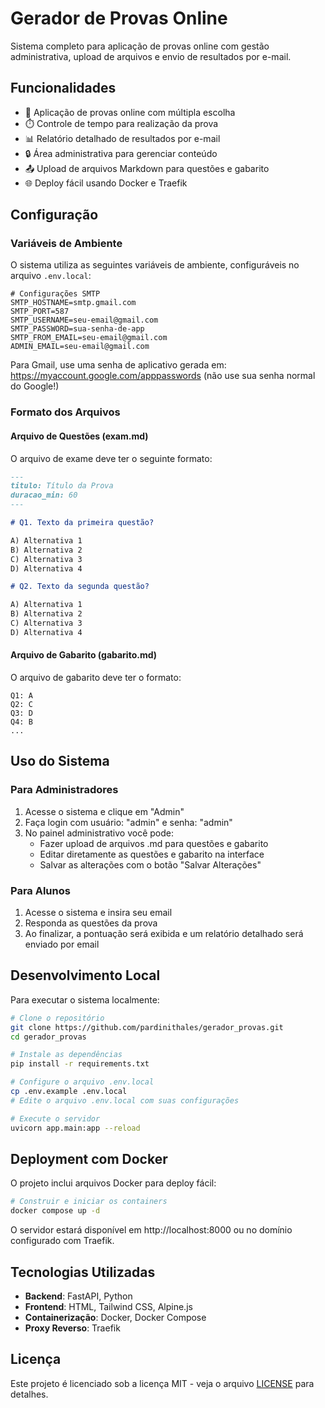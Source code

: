 # Gerador de Provas Online

Sistema completo para aplicação de provas online com gestão administrativa, upload de arquivos e envio de resultados por e-mail.

## Funcionalidades

- 📝 Aplicação de provas online com múltipla escolha
- ⏱️ Controle de tempo para realização da prova
- 📊 Relatório detalhado de resultados por e-mail
- 🔒 Área administrativa para gerenciar conteúdo
- 📤 Upload de arquivos Markdown para questões e gabarito
- 🌐 Deploy fácil usando Docker e Traefik

## Configuração

### Variáveis de Ambiente

O sistema utiliza as seguintes variáveis de ambiente, configuráveis no arquivo `.env.local`:

```
# Configurações SMTP
SMTP_HOSTNAME=smtp.gmail.com
SMTP_PORT=587
SMTP_USERNAME=seu-email@gmail.com
SMTP_PASSWORD=sua-senha-de-app
SMTP_FROM_EMAIL=seu-email@gmail.com
ADMIN_EMAIL=seu-email@gmail.com
```

Para Gmail, use uma senha de aplicativo gerada em:
https://myaccount.google.com/apppasswords (não use sua senha normal do Google!)

### Formato dos Arquivos

#### Arquivo de Questões (exam.md)

O arquivo de exame deve ter o seguinte formato:

```markdown
---
titulo: Título da Prova
duracao_min: 60
---

# Q1. Texto da primeira questão?

A) Alternativa 1
B) Alternativa 2
C) Alternativa 3
D) Alternativa 4

# Q2. Texto da segunda questão?

A) Alternativa 1
B) Alternativa 2
C) Alternativa 3
D) Alternativa 4
```

#### Arquivo de Gabarito (gabarito.md)

O arquivo de gabarito deve ter o formato:

```
Q1: A
Q2: C
Q3: D
Q4: B
...
```

## Uso do Sistema

### Para Administradores

1. Acesse o sistema e clique em "Admin"
2. Faça login com usuário: "admin" e senha: "admin"
3. No painel administrativo você pode:
   - Fazer upload de arquivos .md para questões e gabarito
   - Editar diretamente as questões e gabarito na interface
   - Salvar as alterações com o botão "Salvar Alterações"

### Para Alunos

1. Acesse o sistema e insira seu email
2. Responda as questões da prova
3. Ao finalizar, a pontuação será exibida e um relatório detalhado será enviado por email

## Desenvolvimento Local

Para executar o sistema localmente:

```bash
# Clone o repositório
git clone https://github.com/pardinithales/gerador_provas.git
cd gerador_provas

# Instale as dependências
pip install -r requirements.txt

# Configure o arquivo .env.local
cp .env.example .env.local
# Edite o arquivo .env.local com suas configurações

# Execute o servidor
uvicorn app.main:app --reload
```

## Deployment com Docker

O projeto inclui arquivos Docker para deploy fácil:

```bash
# Construir e iniciar os containers
docker compose up -d
```

O servidor estará disponível em http://localhost:8000 ou no domínio configurado com Traefik.

## Tecnologias Utilizadas

- **Backend**: FastAPI, Python
- **Frontend**: HTML, Tailwind CSS, Alpine.js
- **Containerização**: Docker, Docker Compose
- **Proxy Reverso**: Traefik

## Licença

Este projeto é licenciado sob a licença MIT - veja o arquivo [LICENSE](LICENSE) para detalhes. 